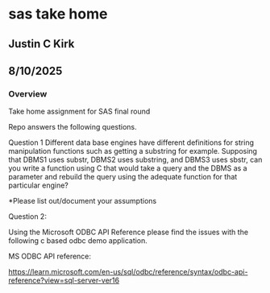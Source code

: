 # sas take home

## Justin C Kirk
## 8/10/2025

### Overview

Take home assignment for SAS final round

Repo answers the following questions.


Question 1
Different data base engines have different definitions for string manipulation functions such as getting a substring for example. Supposing that DBMS1 uses substr, DBMS2 uses substring, and DBMS3 uses sbstr, can you write a function using C that would take a query and the DBMS as a parameter and rebuild the query using the adequate function for that particular engine?

*Please list out/document your assumptions


Question 2:

Using the Microsoft ODBC API Reference please find the issues with the following c based odbc demo application.

MS ODBC API reference:

https://learn.microsoft.com/en-us/sql/odbc/reference/syntax/odbc-api-reference?view=sql-server-ver16